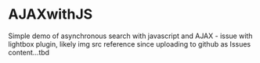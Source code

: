 # AJAXwithJS
Simple demo of asynchronous search with javascript and AJAX - issue with lightbox plugin, likely img src reference since uploading to github as Issues content...tbd
